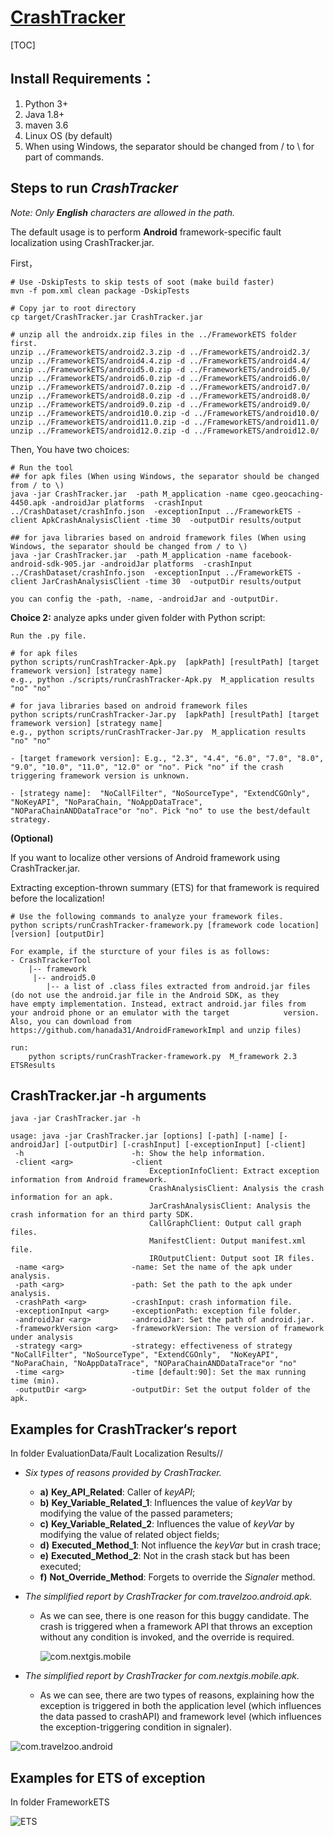 # [CrashTracker](https://github.com/hanada31/CrashTracker)

[TOC]

## Install Requirements：

1. Python 3+ 
2. Java 1.8+
3. maven 3.6
4. Linux OS  (by default)
5. When using Windows, the separator should be changed from / to  \\ for part of commands. 

## Steps to run *CrashTracker* 

*Note: Only **English** characters are allowed in the path.*

The default usage is to perform **Android** framework-specific  fault localization using CrashTracker.jar. 

First，

```
# Use -DskipTests to skip tests of soot (make build faster)
mvn -f pom.xml clean package -DskipTests

# Copy jar to root directory
cp target/CrashTracker.jar CrashTracker.jar

# unzip all the androidx.zip files in the ../FrameworkETS folder first.
unzip ../FrameworkETS/android2.3.zip -d ../FrameworkETS/android2.3/
unzip ../FrameworkETS/android4.4.zip -d ../FrameworkETS/android4.4/
unzip ../FrameworkETS/android5.0.zip -d ../FrameworkETS/android5.0/
unzip ../FrameworkETS/android6.0.zip -d ../FrameworkETS/android6.0/ 
unzip ../FrameworkETS/android7.0.zip -d ../FrameworkETS/android7.0/
unzip ../FrameworkETS/android8.0.zip -d ../FrameworkETS/android8.0/
unzip ../FrameworkETS/android9.0.zip -d ../FrameworkETS/android9.0/
unzip ../FrameworkETS/android10.0.zip -d ../FrameworkETS/android10.0/
unzip ../FrameworkETS/android11.0.zip -d ../FrameworkETS/android11.0/
unzip ../FrameworkETS/android12.0.zip -d ../FrameworkETS/android12.0/
```

Then, You have two choices:

```
# Run the tool
## for apk files (When using Windows, the separator should be changed from / to \)
java -jar CrashTracker.jar  -path M_application -name cgeo.geocaching-4450.apk -androidJar platforms  -crashInput  ../CrashDataset/crashInfo.json  -exceptionInput ../FrameworkETS -client ApkCrashAnalysisClient -time 30  -outputDir results/output

## for java libraries based on android framework files (When using Windows, the separator should be changed from / to \)
java -jar CrashTracker.jar  -path M_application -name facebook-android-sdk-905.jar -androidJar platforms  -crashInput ../CrashDataset/crashInfo.json  -exceptionInput ../FrameworkETS -client JarCrashAnalysisClient -time 30  -outputDir results/output

you can config the -path, -name, -androidJar and -outputDir.
```

   **Choice 2:**  analyze apks under given folder with Python script:

```
Run the .py file.

# for apk files
python scripts/runCrashTracker-Apk.py  [apkPath] [resultPath] [target framework version] [strategy name]
e.g., python ./scripts/runCrashTracker-Apk.py  M_application results "no" "no"

# for java libraries based on android framework files
python scripts/runCrashTracker-Jar.py  [apkPath] [resultPath] [target framework version] [strategy name]
e.g., python scripts/runCrashTracker-Jar.py  M_application results "no" "no"

- [target framework version]: E.g., "2.3", "4.4", "6.0", "7.0", "8.0", "9.0", "10.0", "11.0", "12.0" or "no". Pick "no" if the crash triggering framework version is unknown.

- [strategy name]:  "NoCallFilter", "NoSourceType", "ExtendCGOnly",  "NoKeyAPI", "NoParaChain, "NoAppDataTrace", "NOParaChainANDDataTrace"or "no". Pick "no" to use the best/default strategy.
```

**(Optional)**

If you want to localize other versions of Android framework using CrashTracker.jar.

Extracting exception-thrown summary (ETS) for that framework is required before the localization!

```
# Use the following commands to analyze your framework files.
python scripts/runCrashTracker-framework.py [framework code location] [version] [outputDir]  

For example, if the sturcture of your files is as follows:
- CrashTrackerTool
    |-- framework
     |-- android5.0
        |-- a list of .class files extracted from android.jar files (do not use the android.jar file in the Android SDK, as they 			have empty implementation. Instead, extract android.jar files from your android phone or an emulator with the target 			version. Also, you can download from  https://github.com/hanada31/AndroidFrameworkImpl and unzip files)

run: 
    python scripts/runCrashTracker-framework.py  M_framework 2.3 ETSResults
```



## CrashTracker.jar -h arguments

```
java -jar CrashTracker.jar -h

usage: java -jar CrashTracker.jar [options] [-path] [-name] [-androidJar] [-outputDir] [-crashInput] [-exceptionInput] [-client]
 -h                        -h: Show the help information.
 -client <arg>             -client 
 						   	   ExceptionInfoClient: Extract exception information from Android framework.
                               CrashAnalysisClient: Analysis the crash information for an apk.
                               JarCrashAnalysisClient: Analysis the crash information for an third party SDK.
                               CallGraphClient: Output call graph files.
                               ManifestClient: Output manifest.xml file.
                               IROutputClient: Output soot IR files.
 -name <arg>               -name: Set the name of the apk under analysis.
 -path <arg>               -path: Set the path to the apk under analysis.
 -crashPath <arg>          -crashInput: crash information file.
 -exceptionInput <arg>     -exceptionPath: exception file folder.
 -androidJar <arg>         -androidJar: Set the path of android.jar.
 -frameworkVersion <arg>   -frameworkVersion: The version of framework under analysis
 -strategy <arg>           -strategy: effectiveness of strategy "NoCallFilter", "NoSourceType", "ExtendCGOnly",  "NoKeyAPI", "NoParaChain, "NoAppDataTrace", "NOParaChainANDDataTrace"or "no"
 -time <arg>               -time [default:90]: Set the max running time (min).
 -outputDir <arg>          -outputDir: Set the output folder of the apk.

```

## Examples for CrashTracker‘s report 

In folder EvaluationData/Fault Localization Results//

- *Six types of reasons provided by CrashTracker.*

  - **a)**  **Key_API_Related**: Caller of *keyAPI*;
  - **b)**  **Key_Variable_Related_1**: Influences the value of *keyVar* by modifying the value of the passed parameters;
  - **c)**  **Key_Variable_Related_2**: Influences the value of *keyVar* by modifying the value of related object fields;
  - **d)**  **Executed_Method_1**: Not influence the *keyVar* but in crash trace; 
  - **e)**  **Executed_Method_2**: Not in the crash stack but has been executed;
  - **f)**   **Not_Override_Method**: Forgets to override the *Signaler* method.

- *The simplified report by CrashTracker for com.travelzoo.android.apk.*

  - As we can see, there is one reason for this buggy candidate. The crash is triggered when a framework API that throws an exception without any condition is invoked, and the override is required.

    ![com.nextgis.mobile](../Figures/com.nextgis.mobile.png)



- *The simplified report by CrashTracker for com.nextgis.mobile.apk.*

  - As we can see, there are two types of reasons, explaining how the exception is triggered in both the application level (which influences the data passed to crashAPI) and framework level (which influences the exception-triggering condition in signaler).

  

![com.travelzoo.android](../Figures/com.travelzoo.android.png)



## Examples for ETS of exception 

In folder FrameworkETS

![ETS](../Figures/ETS.png)




